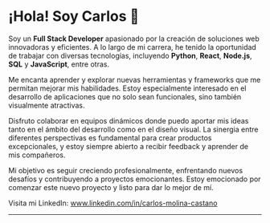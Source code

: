 # ¡Hola! Soy Carlos 👋

Soy un **Full Stack Developer** apasionado por la creación de soluciones web innovadoras y eficientes. A lo largo de mi carrera, he tenido la oportunidad de trabajar con diversas tecnologías, incluyendo **Python**, **React**, **Node.js**, **SQL** y **JavaScript**, entre otras.

Me encanta aprender y explorar nuevas herramientas y frameworks que me permitan mejorar mis habilidades. Estoy especialmente interesado en el desarrollo de aplicaciones que no solo sean funcionales, sino también visualmente atractivas.

Disfruto colaborar en equipos dinámicos donde puedo aportar mis ideas tanto en el ámbito del desarrollo como en el diseño visual. La sinergia entre diferentes perspectivas es fundamental para crear productos excepcionales, y estoy siempre abierto a recibir feedback y aprender de mis compañeros.

Mi objetivo es seguir creciendo profesionalmente, enfrentando nuevos desafíos y contribuyendo a proyectos emocionantes. Estoy emocionado por comenzar este nuevo proyecto y listo para dar lo mejor de mí.

Visita mi LinkedIn: www.linkedin.com/in/carlos-molina-castano

---

